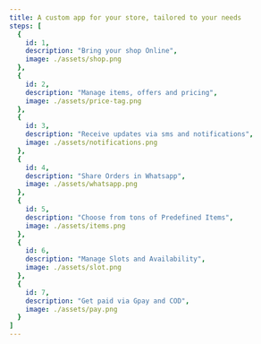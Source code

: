 ```yaml
---
title: A custom app for your store, tailored to your needs
steps: [
  {
    id: 1,
    description: "Bring your shop Online",
    image: ./assets/shop.png
  },
  {
    id: 2,
    description: "Manage items, offers and pricing",
    image: ./assets/price-tag.png
  },
  {
    id: 3,
    description: "Receive updates via sms and notifications",
    image: ./assets/notifications.png
  },
  {
    id: 4,
    description: "Share Orders in Whatsapp",
    image: ./assets/whatsapp.png
  },
  {
    id: 5,
    description: "Choose from tons of Predefined Items",
    image: ./assets/items.png
  },
  {
    id: 6,
    description: "Manage Slots and Availability",
    image: ./assets/slot.png
  },
  {
    id: 7,
    description: "Get paid via Gpay and COD",
    image: ./assets/pay.png
  }
]
---
```


